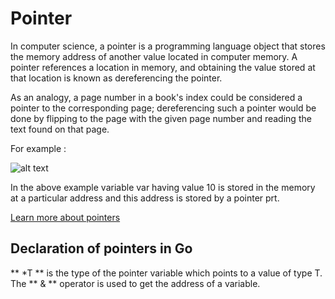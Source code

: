 # Pointer  

In computer science, a pointer is a programming language object that stores the memory address of another value located in computer memory. A pointer references a location in memory, and obtaining the value stored at that location is known as dereferencing the pointer.  

As an analogy, a page number in a book's index could be considered a pointer to the corresponding page; dereferencing such a pointer would be done by flipping to the page with the given page number and reading the text found on that page.  

For example :  

![alt text](https://cdncontribute.geeksforgeeks.org/wp-content/uploads/pointers-in-c.png)  

In the above example variable var having value 10 is stored in the memory at a particular address and this address is stored by a pointer prt.  

[Learn more about pointers](https://en.wikipedia.org/wiki/Pointer_(computer_programming) "More on pointers")  

## Declaration of pointers in Go  

** *T ** is the type of the pointer variable which points to a value of type T.  
The ** & ** operator is used to get the address of a variable. 